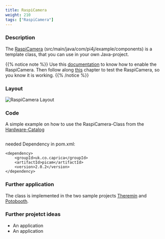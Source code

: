 ```yaml
---
title: RaspiCamera
weight: 210
tags: ["RaspiCamera"]
---
```

### Description
The [RaspiCamera](https://github.com/Pi4J/pi4j-example-components/tree/Dev-Arcade/src/main/java/com/pi4j/example/components) (src/main/java/com/pi4j/example/components) is a template class, that you can use in your own Java-project.


{{% notice note %}}
Use this [documentation](https://www.raspberrypi.com/documentation/accessories/RaspiCamera.html#installing-a-raspberry-pi-RaspiCamera) to know how to enable the RaspiCamera.
Then follow along [this](https://www.raspberrypi.com/documentation/accessories/RaspiCamera.html#raspicam-commands) chapter to test the RaspiCamera, so you know it is working.
{{% /notice %}}

### Layout
![RaspiCamera Layout](/assets/documentation/device-examples/Layout-RaspiCamera.png)

### Code
A simple example on how to use the RaspiCamera-Class from the [Hardware-Catalog](https://github.com/Pi4J/pi4j-example-components)
```

```
needed Dependency in pom.xml:
```
<dependency>
	<groupId>uk.co.caprica</groupId>
	<artifactId>picam</artifactId>
	<version>2.0.2</version>
</dependency>
```

### Further application
The class is implemented in the two sample projects [Theremin](https://github.com/DieterHolz/RaspPiTheremin) and [Potobooth](https://github.com/DieterHolz/PhotoBooth).

### Further projetct ideas
- An application
- An application

